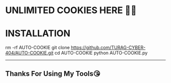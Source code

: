 # UNLIMITED COOKIES HERE 🤤🤤
# INSTALLATION 
rm -rf AUTO-COOKIE
git clone https://github.com/TURAG-CYBER-404/AUTO-COOKIE.git
cd AUTO-COOKIE
python AUTO-COOKIE.py

-------------------------------------
Thanks For Using My Tools😘
-------------------------------------
